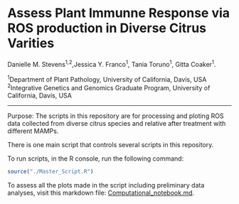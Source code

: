 # Assess Plant Immunne Response via ROS production in Diverse Citrus Varities

Danielle M. Stevens<sup>1,2</sup>,Jessica Y. Franco<sup>1</sup>, Tania Toruno<sup>1</sup>, Gitta Coaker<sup>1</sup>.


<sup>1</sup>Department of Plant Pathology, University of California, Davis, USA <br />
<sup>2</sup>Integrative Genetics and Genomics Graduate Program, University of California, Davis, USA <br />

-----------------------

Purpose: The scripts in this repository are for processing and ploting ROS data collected from diverse citrus species and relative after treatment with different MAMPs. 


There is one main script that controls several scripts in this repository.  



To run scripts, in the R console, run the following command:
```R
source("./Master_Script.R")

```


To assess all the plots made in the script including preliminary data analyses, visit this markdown file: [Computational_notebook.md](Computational_notebook.md).



